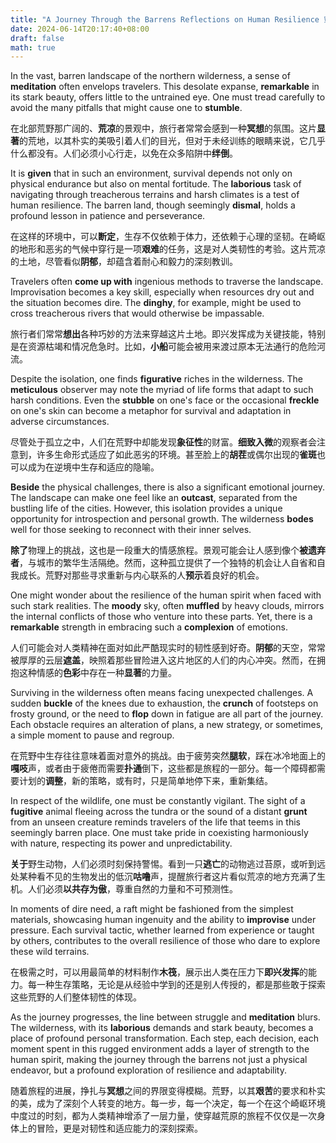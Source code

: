 ```yaml
---
title: "A Journey Through the Barrens Reflections on Human Resilience 穿越荒野之旅：对人类韧性的反思"
date: 2024-06-14T20:17:40+08:00
draft: false
math: true
---
```


In the vast, barren landscape of the northern wilderness, a sense of **meditation** often envelops travelers. This desolate expanse, **remarkable** in its stark beauty, offers little to the untrained eye. One must tread carefully to avoid the many pitfalls that might cause one to **stumble**.

在北部荒野那广阔的、**荒凉**的景观中，旅行者常常会感到一种**冥想**的氛围。这片**显著**的荒地，以其朴实的美吸引着人们的目光，但对于未经训练的眼睛来说，它几乎什么都没有。人们必须小心行走，以免在众多陷阱中**绊倒**。

It is **given** that in such an environment, survival depends not only on physical endurance but also on mental fortitude. The **laborious** task of navigating through treacherous terrains and harsh climates is a test of human resilience. The barren land, though seemingly **dismal**, holds a profound lesson in patience and perseverance.

在这样的环境中，可以**断定**，生存不仅依赖于体力，还依赖于心理的坚韧。在崎岖的地形和恶劣的气候中穿行是一项**艰难**的任务，这是对人类韧性的考验。这片荒凉的土地，尽管看似**阴郁**，却蕴含着耐心和毅力的深刻教训。

Travelers often **come up with** ingenious methods to traverse the landscape. Improvisation becomes a key skill, especially when resources dry out and the situation becomes dire. The **dinghy**, for example, might be used to cross treacherous rivers that would otherwise be impassable.

旅行者们常常**想出**各种巧妙的方法来穿越这片土地。即兴发挥成为关键技能，特别是在资源枯竭和情况危急时。比如，**小船**可能会被用来渡过原本无法通行的危险河流。

Despite the isolation, one finds **figurative** riches in the wilderness. The **meticulous** observer may note the myriad of life forms that adapt to such harsh conditions. Even the **stubble** on one's face or the occasional **freckle** on one's skin can become a metaphor for survival and adaptation in adverse circumstances.

尽管处于孤立之中，人们在荒野中却能发现**象征性**的财富。**细致入微**的观察者会注意到，许多生命形式适应了如此恶劣的环境。甚至脸上的**胡茬**或偶尔出现的**雀斑**也可以成为在逆境中生存和适应的隐喻。

**Beside** the physical challenges, there is also a significant emotional journey. The landscape can make one feel like an **outcast**, separated from the bustling life of the cities. However, this isolation provides a unique opportunity for introspection and personal growth. The wilderness **bodes** well for those seeking to reconnect with their inner selves.

**除了**物理上的挑战，这也是一段重大的情感旅程。景观可能会让人感到像个**被遗弃者**，与城市的繁华生活隔绝。然而，这种孤立提供了一个独特的机会让人自省和自我成长。荒野对那些寻求重新与内心联系的人**预示**着良好的机会。

One might wonder about the resilience of the human spirit when faced with such stark realities. The **moody** sky, often **muffled** by heavy clouds, mirrors the internal conflicts of those who venture into these parts. Yet, there is a **remarkable** strength in embracing such a **complexion** of emotions.

人们可能会对人类精神在面对如此严酷现实时的韧性感到好奇。**阴郁**的天空，常常被厚厚的云层**遮盖**，映照着那些冒险进入这片地区的人们的内心冲突。然而，在拥抱这种情感的**色彩**中存在一种**显著**的力量。

Surviving in the wilderness often means facing unexpected challenges. A sudden **buckle** of the knees due to exhaustion, the **crunch** of footsteps on frosty ground, or the need to **flop** down in fatigue are all part of the journey. Each obstacle requires an alteration of plans, a new strategy, or sometimes, a simple moment to pause and regroup.

在荒野中生存往往意味着面对意外的挑战。由于疲劳突然**腿软**，踩在冰冷地面上的**嘎吱**声，或者由于疲倦而需要**扑通**倒下，这些都是旅程的一部分。每一个障碍都需要计划的**调整**，新的策略，或有时，只是简单地停下来，重新集结。

In respect of the wildlife, one must be constantly vigilant. The sight of a **fugitive** animal fleeing across the tundra or the sound of a distant **grunt** from an unseen creature reminds travelers of the life that teems in this seemingly barren place. One must take pride in coexisting harmoniously with nature, respecting its power and unpredictability.

**关于**野生动物，人们必须时刻保持警惕。看到一只**逃亡**的动物逃过苔原，或听到远处某种看不见的生物发出的低沉**咕噜**声，提醒旅行者这片看似荒凉的地方充满了生机。人们必须**以共存为傲**，尊重自然的力量和不可预测性。

In moments of dire need, a raft might be fashioned from the simplest materials, showcasing human ingenuity and the ability to **improvise** under pressure. Each survival tactic, whether learned from experience or taught by others, contributes to the overall resilience of those who dare to explore these wild terrains.

在极需之时，可以用最简单的材料制作**木筏**，展示出人类在压力下**即兴发挥**的能力。每一种生存策略，无论是从经验中学到的还是别人传授的，都是那些敢于探索这些荒野的人们整体韧性的体现。

As the journey progresses, the line between struggle and **meditation** blurs. The wilderness, with its **laborious** demands and stark beauty, becomes a place of profound personal transformation. Each step, each decision, each moment spent in this rugged environment adds a layer of strength to the human spirit, making the journey through the barrens not just a physical endeavor, but a profound exploration of resilience and adaptability.

随着旅程的进展，挣扎与**冥想**之间的界限变得模糊。荒野，以其**艰苦**的要求和朴实的美，成为了深刻个人转变的地方。每一步，每一个决定，每一个在这个崎岖环境中度过的时刻，都为人类精神增添了一层力量，使穿越荒原的旅程不仅仅是一次身体上的冒险，更是对韧性和适应能力的深刻探索。
